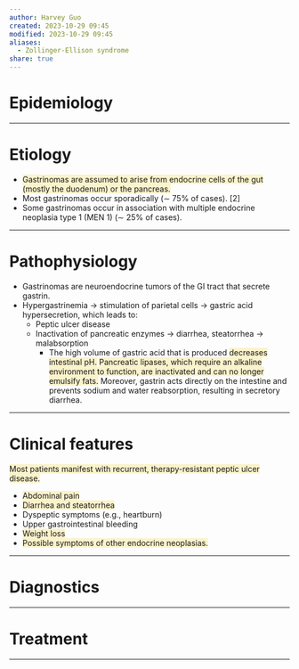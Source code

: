 ```yaml
---
author: Harvey Guo
created: 2023-10-29 09:45
modified: 2023-10-29 09:45
aliases:
  - Zollinger-Ellison syndrome
share: true
---
```

# Epidemiology


---
# Etiology
- <span style="background:rgba(240, 200, 0, 0.2)">Gastrinomas are assumed to arise from endocrine cells of the gut (mostly the duodenum) or the pancreas. </span>
- Most gastrinomas occur sporadically (∼ 75% of cases). [2]
- Some gastrinomas occur in association with multiple endocrine neoplasia type 1 (MEN 1) (∼ 25% of cases).

---
# Pathophysiology
- Gastrinomas are neuroendocrine tumors of the GI tract that secrete gastrin. 
- Hypergastrinemia → stimulation of parietal cells → gastric acid hypersecretion, which leads to:
	- Peptic ulcer disease
	- Inactivation of pancreatic enzymes → diarrhea, steatorrhea → malabsorption
		- The high volume of gastric acid that is produced <span style="background:rgba(240, 200, 0, 0.2)">decreases intestinal pH.</span> <span style="background:rgba(240, 200, 0, 0.2)">Pancreatic lipases, which require an alkaline environment to function, are inactivated and can no longer emulsify fats.</span> Moreover, gastrin acts directly on the intestine and prevents sodium and water reabsorption, resulting in secretory diarrhea.

---
# Clinical features
<span style="background:rgba(240, 200, 0, 0.2)">Most patients manifest with recurrent, therapy-resistant peptic ulcer disease. </span>
- <span style="background:rgba(240, 200, 0, 0.2)">Abdominal pain</span>
- <span style="background:rgba(240, 200, 0, 0.2)">Diarrhea and steatorrhea</span>
- Dyspeptic symptoms (e.g., heartburn)
- Upper gastrointestinal bleeding 
- <span style="background:rgba(240, 200, 0, 0.2)">Weight loss </span>
- <span style="background:rgba(240, 200, 0, 0.2)">Possible symptoms of other endocrine neoplasias.</span>

---
# Diagnostics


---
# Treatment


---
